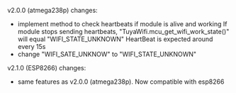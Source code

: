 v2.0.0 (atmega238p)
changes:
  - implement method to check heartbeats if module is alive and working
    If module stops sending heartbeats, "TuyaWifi.mcu_get_wifi_work_state()" will equal "WIFI_STATE_UNKNOWN"
    HeartBeat is expected around every 15s
  - change "WIFI_SATE_UNKNOW" to "WIFI_STATE_UNKNOWN"

v2.1.0 (ESP8266)
changes:
  - same features as v2.0.0 (atmega238p). Now compatible with esp8266